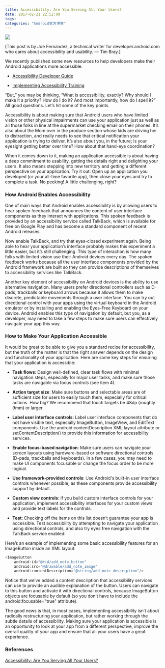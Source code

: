 ```yaml
---
title: Accessibility: Are You Serving All Your Users?
date: 2017-02-21 22:52:00
tags:
categories: "Android官方博客"
---
```


![](/images/categories/android/android-developer-blog/android_developer_blog.png)

[This post is by Joe Fernandez, a technical writer for developer.android.com who cares about accessibility and usability. — Tim Bray.]

We recently published some new resources to help developers make their Android applications more accessible:

  * [Accessibility Developer Guide](https://developer.android.com/guide/topics/ui/accessibility/index.html)

  * [Implementing Accessibility Training](https://developer.android.com/training/accessibility/index.html)

“But,” you may be thinking, “What is accessibility, exactly? Why should I make it a priority? How do I do it? And most importantly, how do I spell it?” All good questions. Let’s hit some of the key points.

<!--more-->

Accessibility is about making sure that Android users who have limited vision or other physical impairments can use your application just as well as all those folks in line at the supermarket checking email on their phones. It’s also about the Mom over in the produce section whose kids are driving her to distraction, and really needs to see that critical notification your application is trying to deliver. It’s also about you, in the future; Is your eyesight getting better over time? How about that hand-eye coordination?

When it comes down to it, making an application accessible is about having a deep commitment to usability, getting the details right and delighting your users. It also means stepping into new territory and getting a different perspective on your application. Try it out: Open up an application you developed (or your all-time favorite app), then close your eyes and try to complete a task. No peeking! A little challenging, right?

### How Android Enables Accessibility

One of main ways that Android enables accessibility is by allowing users to hear spoken feedback that announces the content of user interface components as they interact with applications. This spoken feedback is provided by an accessibility service called TalkBack, which is available for free on Google Play and has become a standard component of recent Android releases.

Now enable TalkBack, and try that eyes-closed experiment again. Being able to hear your application’s interface probably makes this experiment a little easier, but it’s still challenging. This type of interaction is how many folks with limited vision use their Android devices every day. The spoken feedback works because all the user interface components provided by the Android framework are built so they can provide descriptions of themselves to accessibility services like TalkBack.

Another key element of accessibility on Android devices is the ability to use alternative navigation. Many users prefer directional controllers such as D-pads, trackballs or keyboard arrows because it allows them to make discrete, predictable movements through a user interface. You can try out directional control with your apps using the virtual keyboard in the Android emulator or by installing and enabling the Eyes-Free Keyboard on your device. Android enables this type of navigation by default, but you, as a developer, may need to take a few steps to make sure users can effectively navigate your app this way.

### How to Make Your Application Accessible

It would be great to be able to give you a standard recipe for accessibility, but the truth of the matter is that the right answer depends on the design and functionality of your application. Here are some key steps for ensuring that your application is accessible:

  * **Task flows**: Design well-defined, clear task flows with minimal navigation steps, especially for major user tasks, and make sure those tasks are navigable via focus controls (see item 4).

  * **Action target size**: Make sure buttons and selectable areas are of sufficient size for users to easily touch them, especially for critical actions. How big? We recommend that touch targets be 48dp (roughly 9mm) or larger.

  * **Label user interface controls**: Label user interface components that do not have visible text, especially ImageButton, ImageView, and EditText components. Use the android:contentDescription XML layout attribute or setContentDescription() to provide this information for accessibility services.

  * **Enable focus-based navigation**: Make sure users can navigate your screen layouts using hardware-based or software directional controls (D-pads, trackballs and keyboards). In a few cases, you may need to make UI components focusable or change the focus order to be more logical.

  * **Use framework-provided controls**: Use Android's built-in user interface controls whenever possible, as these components provide accessibility support by default.

  * **Custom view controls**: If you build custom interface controls for your application, implement accessibility interfaces for your custom views and provide text labels for the controls.

  * **Test**: Checking off the items on this list doesn’t guarantee your app is accessible. Test accessibility by attempting to navigate your application using directional controls, and also try eyes free navigation with the TalkBack service enabled.

Here’s an example of implementing some basic accessibility features for an ImageButton inside an XML layout:

```java
<ImageButton
    android:id="@+id/add_note_button"
    android:src="@drawable/add_note_image"
    android:contentDescription="@string/add_note_description"/>

```

Notice that we’ve added a content description that accessibility services can use to provide an audible explanation of the button. Users can navigate to this button and activate it with directional controls, because ImageButton objects are focusable by default (so you don’t have to include the android:focusable="true" attribute).

The good news is that, in most cases, implementing accessibility isn’t about radically restructuring your application, but rather working through the subtle details of accessibility. Making sure your application is accessible is an opportunity to look at your app from a different perspective, improve the overall quality of your app and ensure that all your users have a great experience.

### References

[Accessibility: Are You Serving All Your Users?](https://android-developers.googleblog.com/2012/04/accessibility-are-you-serving-all-your.html)
